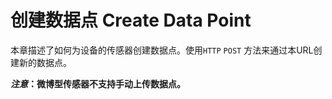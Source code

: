 # 创建数据点 Create Data Point

本章描述了如何为设备的传感器创建数据点。使用```HTTP``` ```POST```
方法来通过本URL创建新的数据点。

***注意*：微博型传感器不支持手动上传数据点。**

